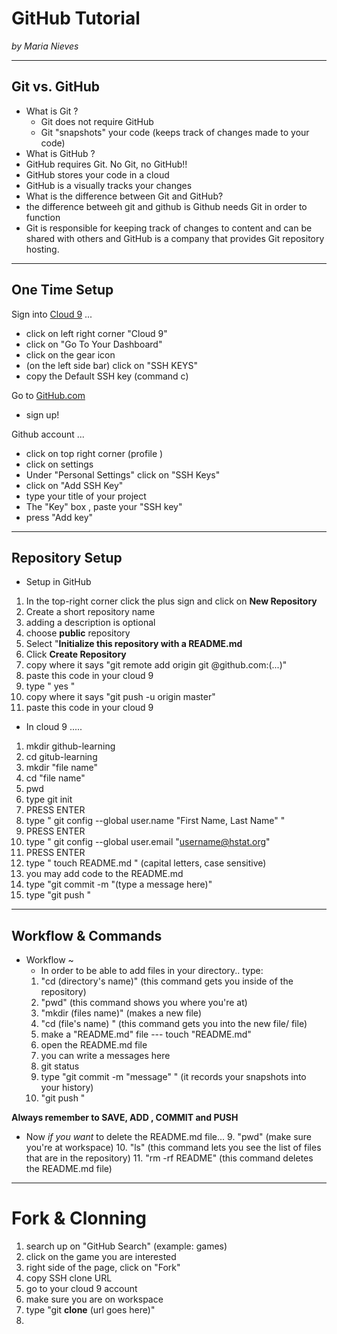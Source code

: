 # GitHub Tutorial

_by Maria Nieves_

---
## Git vs. GitHub
* What is Git ?
  * Git does not require GitHub 
  * Git "snapshots" your code (keeps track of changes made to your code)
* What is GitHub ?
 * GitHub requires Git. No Git, no GitHub!!
 * GitHub stores your code in a cloud 
 * GitHub is a visually tracks your changes
* What is the difference between Git and GitHub?
 * the difference betweeh git and github is Github needs Git in order to function
 * Git is responsible for keeping track of changes to content and can be shared with others and GitHub is a company that provides Git repository hosting.


---
## One Time Setup

Sign into [Cloud 9](http://www.c9.io) ...
  
 *  click on left right corner "Cloud 9"
 *  click on "Go To Your Dashboard"
 *  click on the gear icon 
 *  (on the left side bar) click on "SSH KEYS"
 *  copy the Default SSH key (command c) 
   
 
Go to [GitHub.com](http://www.github.com) 

  * sign up!
  
 Github account ...
 *  click on top right corner (profile )
 *  click on settings
 *  Under "Personal Settings" click on "SSH Keys"
 *  click on "Add SSH Key" 
 *  type your title of your project
 *  The "Key" box , paste your "SSH key" 
 *  press "Add key"

 





---
## Repository Setup

 * Setup in GitHub
1. In the top-right corner click the plus sign and click on **New Repository**  
2. Create a short repository name    
3. adding a description is optional
4. choose **public** repository
5. Select "**Initialize this repository with a README.md** 
6. Click **Create Repository**  
7. copy where it says "git remote add origin git @github.com:(...)"
8. paste this code in your cloud 9
9. type " yes "
10. copy where it says "git push -u origin master" 
11. paste this code in your cloud 9 

 
* In cloud 9 .....


 1. mkdir github-learning
 2. cd gitub-learning 
 3. mkdir "file name"
 4. cd "file name"
 5. pwd
 6. type git init
 7. PRESS ENTER 
 8. type " git config --global user.name "First Name, Last Name" "
 9. PRESS ENTER
 10. type " git config --global user.email "username@hstat.org"
 11. PRESS ENTER
 12. type " touch README.md " (capital letters, case sensitive)
 13. you may add code to the README.md
 14. type "git commit -m "(type a message here)" 
 15. type "git push "

 


  

---
## Workflow & Commands
* Workflow ~
   * In order to be able to add files in your directory.. type:    
  1. "cd (directory's name)" (this command gets you inside of the repository)
  2. "pwd" (this command shows you where you're at)
  3. "mkdir (files name)" (makes a new file)
  4. "cd (file's name) " (this command gets you into the new file/ file)
  5. make a "README.md" file --- touch "README.md" 
  6. open the README.md file
  7. you can write a messages here 
  8. git status 
  9. type "git commit -m "message" " (it records your snapshots into your history) 
  10. "git push "
   
 **Always remember to SAVE, ADD , COMMIT and PUSH**
  
  
 * Now _if you want_ to delete the README.md file...
   9. "pwd" (make sure you're at workspace)
   10. "ls" (this command lets you see the list of files that are in the repository)
   11. "rm -rf README" (this command deletes the README.md file) 
  



----

# Fork & Clonning 
1. search up on "GitHub Search" (example: games)
2. click on the game you are interested 
3. right side of the page, click on "Fork"
4. copy SSH clone URL
5. go to your cloud 9 account
6. make sure you are on workspace
7. type "git **clone** (url goes here)"
8. 
